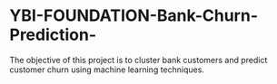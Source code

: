 # YBI-FOUNDATION-Bank-Churn-Prediction-
The objective of this project is to cluster bank customers and predict customer churn using machine learning techniques.
